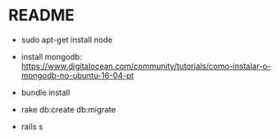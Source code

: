 # README

* sudo apt-get install node

* install mongodb: https://www.digitalocean.com/community/tutorials/como-instalar-o-mongodb-no-ubuntu-16-04-pt

* bundle install

* rake db:create db:migrate

* rails s
